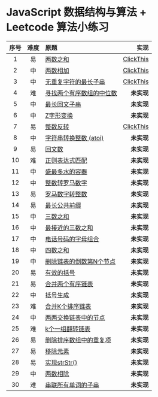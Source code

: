 # JavaScript 数据结构与算法 + Leetcode 算法小练习

|序号|难度|原题|实现|
|:---:|:---:|:---|---:|
|1|易|[两数之和](https://leetcode-cn.com/problems/two-sum/)|[ClickThis](js/1.两数之和.js)|
|2|中|[两数相加](https://leetcode-cn.com/problems/add-two-numbers/)|[ClickThis](js/2.两数相加.js) |
|3|中|[无重复字符的最长子串](https://leetcode-cn.com/problems/longest-substring-without-repeating-characters/)|[ClickThis](js/3.无重复字符的最长子串.js)|
|4|难|[寻找两个有序数组的中位数](https://leetcode-cn.com/problems/median-of-two-sorted-arrays/)|**未实现**|
|5|中|[最长回文子串](https://leetcode-cn.com/problems/longest-palindromic-substring/)|**未实现**|
|6|中|[Z字形变换](https://leetcode-cn.com/problems/zigzag-conversion/)|**未实现**|
|7|易|[整数反转](https://leetcode-cn.com/problems/reverse-integer/)|[ClickThis](js/7.整数反转.js)|
|8|中|[字符串转换整数 (atoi)](https://leetcode-cn.com/problems/string-to-integer-atoi/)|**未实现**|
|9|易|[回文数](https://leetcode-cn.com/problems/palindrome-number/)|**未实现**|
|10|难|[正则表达式匹配](https://leetcode-cn.com/problems/regular-expression-matching/)|**未实现**|
|11|中|[盛最多水的容器](https://leetcode-cn.com/problems/container-with-most-water/)|**未实现**|
|12|中|[整数转罗马数字](https://leetcode-cn.com/problems/integer-to-roman/)|**未实现**|
|13|易|[罗马数字转整数](https://leetcode-cn.com/problems/roman-to-integer/)|**未实现**|
|14|易|[最长公共前缀](https://lleetcode-cn.com/problems/longest-common-prefix/)|**未实现**|
|15|中|[三数之和](https://leetcode-cn.com/problems/3sum/)|**未实现**|
|16|中|[最接近的三数之和](https://leetcode-cn.com/problems/3sum-closest/)|**未实现**|
|17|中|[电话号码的字母组合](https://leetcode-cn.com/problems/letter-combinations-of-a-phone-number/)|**未实现**|
|18|中|[四数之和](https://leetcode-cn.com/problems/4sum/)|**未实现**|
|19|中|[删除链表的倒数第N个节点](https://leetcode-cn.com/problems/remove-nth-node-from-end-of-list/)|**未实现**|
|20|易|[有效的括号](https://leetcode-cn.com/problems/valid-parentheses/)|**未实现**|
|21|易|[合并两个有序链表](https://leetcode-cn.com/problems/merge-two-sorted-lists/)|**未实现**|
|22|中|[括号生成](https://leetcode-cn.com/problems/generate-parentheses/)|**未实现**|
|23|难|[合并K个排序链表](https://leetcode-cn.com/problems/merge-k-sorted-lists/)|**未实现**|
|24|中|[两两交换链表中的节点](https://leetcode-cn.com/problems/swap-nodes-in-pairs/)|**未实现**|
|25|难|[k个一组翻转链表](https://leetcode-cn.com/problems/reverse-nodes-in-k-group/)|**未实现**|
|26|易|[删除排序数组中的重复项](https://leetcode-cn.com/problems/remove-duplicates-from-sorted-array/)|**未实现**|
|27|易|[移除元素](https://leetcode-cn.com/problems/remove-element/)|**未实现**|
|28|易|[实现strStr()](https://leetcode-cn.com/problems/implement-strstr/)|**未实现**|
|29|中|[两数相除](https://leetcode-cn.com/problems/divide-two-integers/)|**未实现**|
|30|难|[串联所有单词的子串](https://leetcode-cn.com/problems/substring-with-concatenation-of-all-words/)|**未实现**|